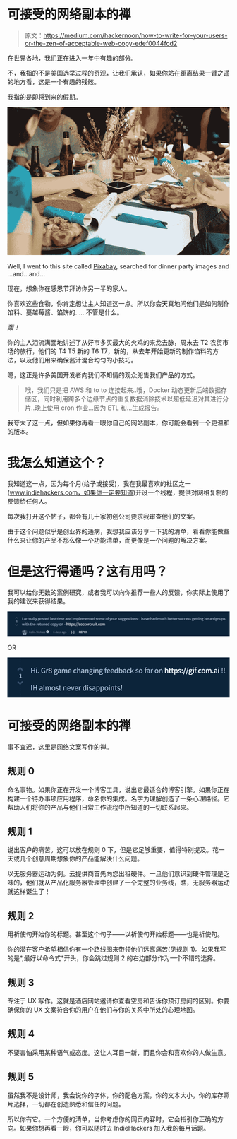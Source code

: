 # 可接受的网络副本的禅

> 原文：<https://medium.com/hackernoon/how-to-write-for-your-users-or-the-zen-of-acceptable-web-copy-edef0044fcd2>

在世界各地，我们正在进入一年中有趣的部分。

不，我指的不是美国选举过程的奇观，让我们承认，如果你站在距离结果一臂之遥的地方看，这是一个有趣的残骸。

我指的是即将到来的假期。

![](img/8cc1bf6e8605418fe49a518900593cd3.png)

Well, I went to this site called [Pixabay](https://pixabay.com/en/friends-celebration-dinner-table-581753/), searched for dinner party images and …and…and…

现在，想象你在感恩节拜访你另一半的家人。

你喜欢这些食物，你肯定想让主人知道这一点。所以你会天真地问他们是如何制作馅料、蔓越莓酱、馅饼的……不管是什么。

*轰！*

你的主人泪流满面地讲述了从好市多买最大的火鸡的来龙去脉，周末去 T2 农贸市场的旅行，他们的 T4 T5 新的 T6 T7，新的，从去年开始更新的制作馅料的方法，以及他们用来确保酱汁混合均匀的小技巧。

嗯，这正是许多美国开发者向我们不知情的观众兜售我们产品的方式。

> 哦，我们只是把 AWS 和 to to 连接起来..哦，Docker 动态更新后端数据存储区，同时利用跨多个边缘节点的重复数据消除技术以超低延迟对其进行分片..晚上使用 cron 作业…因为 ETL 和…生成报告。

我夸大了这一点，但如果你再看一眼你自己的网站副本，你可能会看到一个更温和的版本。

# 我怎么知道这个？

我知道这一点，因为每个月(给予或接受)，我在我最喜欢的社区之一(www.indiehackers.com，如果你一定要知道)开设一个线程，提供对网络复制的反馈给任何人。

每次我打开这个帖子，都会有几十家初创公司要求我审查他们的文案。

由于这个问题似乎是创业界的通病，我想我应该分享一下我的清单，看看你能做些什么来让你的产品不那么像一个功能清单，而更像是一个问题的解决方案。

# 但是这行得通吗？这有用吗？

我可以给你无数的案例研究，或者我可以向你推荐一些人的反馈，你实际上使用了我的建议来获得结果。

![](img/5e921ef1efcc48f1a556d6d587b6a90e.png)

OR

![](img/7ca9567546cdb177b23b69b7c93ce7e8.png)

# 可接受的网络副本的禅

事不宜迟，这里是网络文案写作的禅。

## 规则 0

命名事物。如果你正在开发一个博客工具，说出它最适合的博客引擎。如果你正在构建一个待办事项应用程序，命名你的集成。名字为理解创造了一条心理路径。它帮助人们将你的产品与他们日常工作流程中所知道的一切联系起来。

## 规则 1

说出客户的痛苦。这可以放在规则 0 下，但是它足够重要，值得特别提及。花一天或几个创意周期想象你的产品能解决什么问题。

以无服务器运动为例。云提供商首先向您出租硬件。一旦他们意识到硬件管理是乏味的，他们就从产品化服务器管理中创建了一个完整的业务线，瞧，无服务器运动就这样诞生了！

## 规则 2

用祈使句开始你的标题。甚至这个句子——以祈使句开始标题——也是祈使句。

你的潜在客户希望相信你有一个路线图来带领他们远离痛苦(见规则 1)。如果我写的是*,最好以命令式*开头，你会跳过规则 2 的右边部分作为一个不错的选择。

## 规则 3

专注于 UX 写作。这就是酒店网站邀请你查看空房和告诉你预订房间的区别。你要确保你的 UX 文案符合你的用户在他们与你的关系中所处的心理地图。

## 规则 4

不要害怕采用某种语气或态度。这让人耳目一新，而且你会和喜欢你的人做生意。

## 规则 5

虽然我不是设计师，我会说你的字体，你的配色方案，你的文本大小，你的库存照片选择，一切都在创造熟悉和信任的问题。

所以你有它。一个方便的清单，当你考虑你的网页内容时，它会指引你正确的方向。如果你想再看一眼，你可以随时去 IndieHackers 加入我的每月话题。